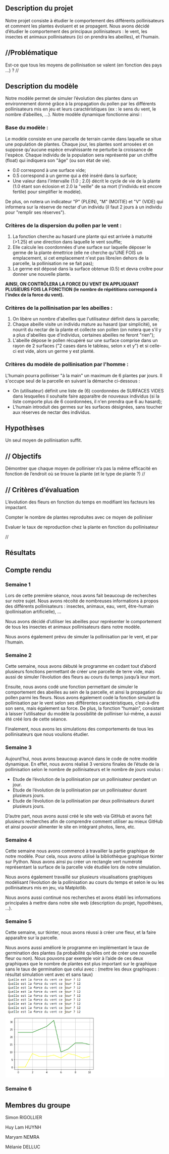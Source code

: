 ## Description du projet 

Notre projet consiste à étudier le comportement des différents pollinisateurs et comment les plantes évoluent et se propagent. Nous avons décidé d’étudier le comportement des principaux pollinisateurs : le vent, les insectes et animaux pollinisateurs (ici on prendra les abeilles), et l’humain.  


## //Problématique 

Est-ce que tous les moyens de pollinisation se valent (en fonction des pays …) ? // 


## Description du modèle  

Notre modèle permet de simuler l’évolution des plantes dans un environnement donné grâce à la propagation du pollen par les différents pollinisateurs mis en jeu et leurs caractéristiques (ex : le sens du vent, le nombre d’abeilles, ...). Notre modèle dynamique fonctionne ainsi : 


### Base du modèle :

Le modèle consiste en une parcelle de terrain carrée dans laquelle se situe une population de plantes. Chaque jour, les plantes sont arrosées et on suppose qu'aucune espèce envahissante ne perturbe la croissance de l'espèce. 
Chaque individu de la population sera représenté par un chiffre (float) qui indiquera son "âge" (ou son état de vie). 

- 0.0 correspond à une surface vide; 
- 0.5 correspond à un germe qui a été inséré dans la surface; 
- Une valeur dans l'intervalle {1.0 ; 2.0} décrit le cycle de vie de la plante (1.0 étant son éclosion et 2.0 la "veille" de sa mort (l'individu est encore fertile) pour simplifier le modèle). 
 
De plus, on notera un indicateur "P" (PLEIN), "M" (MOITIE) et "V" (VIDE) qui informera sur la réserve de nectar d'un individu (il faut 2 jours à un individu pour "remplir ses réserves"). 


### Critères de la dispersion du pollen par le vent :

1. La fonction cherche au hasard une plante qui est arrivée à maturité (>1.25) et une direction dans laquelle le vent souffle; 
2. Elle calcule les coordonnées d'une surface sur laquelle déposer le germe de la plante émettrice (elle ne cherche qu'UNE FOIS un emplacement, si cet emplacement n'est pas libre/en dehors de la parcelle, la pollinisation ne se fait pas); 
3. Le germe est déposé dans la surface obtenue (0.5) et devra croître pour donner une nouvelle plante. 
 
**AINSI, ON CONTRÔLERA LA FORCE DU VENT EN APPLIQUANT PLUSIEURS FOIS LA FONCTION (le nombre de répétitions correspond à l'index de la force du vent).**


### Critères de la pollinisation par les abeilles :

1. On libère un nombre d'abeilles que l'utilisateur définit dans la parcelle; 
2. Chaque abeille visite un individu mature au hasard (par simplicité), se nourrit du nectar de la plante et collecte son pollen (on notera que s'il y a plus d'abeilles que d'individus, certaines abeilles ne feront "rien"); 
3. L'abeille dépose le pollen récupéré sur une surface comprise dans un rayon de 2 surfaces ("2 cases dans le tableau, selon x et y") et si celle-ci est vide, alors un germe y est planté. 


### Critères du modèle de pollinisation par l'homme :

L'humain pourra polliniser "à la main" un maximum de 6 plantes par jours. Il s'occupe seul de la parcelle en suivant la démarche ci-dessous : 

- On (utilisateur) définit une liste de (6) coordonnées de SURFACES VIDES dans lesquelles il souhaite faire apparaître de nouveaux individus (si la liste comporte plus de 6 coordonnées, il n'en prendra que 6 au hasard); 
- L'humain introduit des germes sur les surfaces désignées, sans toucher aux réserves de nectar des individus. 


## Hypothèses 
Un seul moyen de pollinisation suffit. 

 

## // Objectifs

Démontrer que chaque moyen de polliniser n’a pas la même efficacité en fonction de l’endroit où se trouve la plante (et le type de plante ?) // 

 

## // Critères d’évaluation  

L’évolution des fleurs en fonction du temps en modifiant les facteurs les impactant. 

Compter le nombre de plantes reproduites avec ce moyen de polliniser 

Evaluer le taux de reproduction chez la plante en fonction du pollinisateur 

// 

 

## Résultats  


## Compte rendu


### Semaine 1 

Lors de cette première séance, nous avons fait beaucoup de recherches sur notre sujet. Nous avons récolté de nombreuses informations à propos des différents pollinisateurs : insectes, animaux, eau, vent, être-humain (pollinisation artificielle), … 

Nous avons décidé d’utiliser les abeilles pour représenter le comportement de tous les insectes et animaux pollinisateurs dans notre modèle. 

Nous avons également prévu de simuler la pollinisation par le vent, et par l’humain. 


### Semaine 2 

Cette semaine, nous avons débuté le programme en codant tout d’abord plusieurs fonctions permettant de créer une parcelle de terre vide, mais aussi de simuler l’évolution des fleurs au cours du temps jusqu’à leur mort.  

Ensuite, nous avons codé une fonction permettant de simuler le comportement des abeilles au sein de la parcelle, et ainsi la propagation du pollen parmi les fleurs. Nous avons également codé la fonction simulant la pollinisation par le vent selon ses différentes caractéristiques, c’est-à-dire son sens, mais également sa force. De plus, la fonction “humain”, consistant à laisser l’utilisateur du modèle la possibilité de polliniser lui-même, a aussi été créé lors de cette séance.  

Finalement, nous avons les simulations des comportements de tous les pollinisateurs que nous voulions étudier. 


### Semaine 3 

Aujourd’hui, nous avons beaucoup avancé dans le code de notre modèle dynamique. En effet, nous avons réalisé 3 versions finales de l’étude de la pollinisation selon le nombre de pollinisateurs et le nombre de jours voulus : 

- Etude de l’évolution de la pollinisation par un pollinisateur pendant un jour. 
- Etude de l’évolution de la pollinisation par un pollinisateur durant plusieurs jours. 
- Etude de l’évolution de la pollinisation par deux pollinisateurs durant plusieurs jours. 

D’autre part, nous avons aussi créé le site web via GitHub et avons fait plusieurs recherches afin de comprendre comment utiliser au mieux GitHub et ainsi pouvoir alimenter le site en intégrant photos, liens, etc. 

  
### Semaine 4 

Cette semaine nous avons commencé à travailler la partie graphique de notre modèle. Pour cela, nous avons utilisé la bibliothèque graphique tkinter sur Python. Nous avons ainsi pu créer un rectangle vert numéroté représentant la surface de la parcelle vide étudiée lors de notre simulation. 

Nous avons également travaillé sur plusieurs visualisations graphiques modélisant l’évolution de la pollinisation au cours du temps et selon le ou les pollinisateurs mis en jeu, via Matplotlib. 

Nous avons aussi continué nos recherches et avons établi les informations principales à mettre dans notre site web (description du projet, hypothèses, ...).

  
### Semaine 5

Cette semaine, sur tkinter, nous avons réussi à créer une fleur, et la faire apparaître sur la parcelle. 

Nous avons aussi amélioré le programme en implémentant le taux de germination des plantes (la probabilité qu’elles ont de créer une nouvelle fleur ou non). Nous pouvons par exemple voir à l’aide de ces deux graphiques que le nombre de plantes est plus important sur le graphique sans le taux de germination que celui avec :
(mettre les deux graphiques : résultat simulation vent avec et sans taux)
![Taux_vent](https://raw.githubusercontent.com/are-dynamic-2022-g3/Pollinisation/gh-pages/resultat_simulation_vent_avec_taux.PNG)

### Semaine 6


## Membres du groupe 

Simon RIGOLLIER 

Huy Lam HUYNH 

Maryam NEMRA

Mélanie DELLUC 
